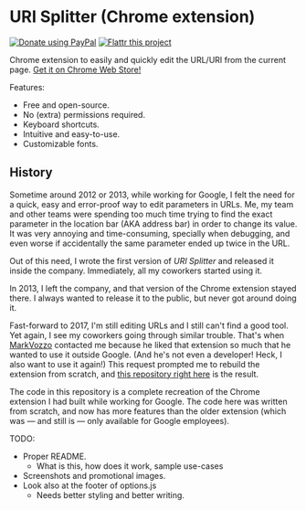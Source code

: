 URI Splitter (Chrome extension)
===============================

[![Donate using PayPal](https://www.paypalobjects.com/en_US/i/btn/btn_donate_SM.gif)](https://www.paypal.com/cgi-bin/webscr?cmd=_donations&business=denilsonsa%40gmail%2ecom&lc=US&item_name=Denilson&item_number=crx-uri-splitter&currency_code=BRL) [![Flattr this project](https://api.flattr.com/button/flattr-badge-large.png)](https://flattr.com/submit/auto?user_id=denilsonsa&url=https%3A%2F%2Fgithub.com%2Fdenilsonsa%2Fcrx-uri-splitter&title=crx-uri-splitter&description=Chrome+extension+to+easily+and+quickly+edit+the+URL+URI+from+the+current+page.&tags=github&category=software)

Chrome extension to easily and quickly edit the URL/URI from the current page. [Get it on Chrome Web Store!][cws]

Features:

* Free and open-source.
* No (extra) permissions required.
* Keyboard shortcuts.
* Intuitive and easy-to-use.
* Customizable fonts.

History
-------

Sometime around 2012 or 2013, while working for Google, I felt the need for a quick, easy and error-proof way to edit parameters in URLs. Me, my team and other teams were spending too much time trying to find the exact parameter in the location bar (AKA address bar) in order to change its value. It was very annoying and time-consuming, specially when debugging, and even worse if accidentally the same parameter ended up twice in the URL.

Out of this need, I wrote the first version of *URI Splitter* and released it inside the company. Immediately, all my coworkers started using it.

In 2013, I left the company, and that version of the Chrome extension stayed there. I always wanted to release it to the public, but never got around doing it.

Fast-forward to 2017, I'm still editing URLs and I still can't find a good tool. Yet again, I see my coworkers going through similar trouble. That's when [MarkVozzo][] contacted me because he liked that extension so much that he wanted to use it outside Google. (And he's not even a developer! Heck, I also want to use it again!) This request prompted me to rebuild the extension from scratch, and [this repository right here][gh] is the result.

The code in this repository is a complete recreation of the Chrome extension I had built while working for Google. The code here was written from scratch, and now has more features than the older extension (which was — and still is — only available for Google employees).



TODO:
* Proper README.
    * What is this, how does it work, sample use-cases
* Screenshots and promotional images.
* Look also at the footer of options.js
    * Needs better styling and better writing.

[cws]: https://chrome.google.com/webstore/detail/fdfikmgcjjhkdpejagohhojbopclfckn
[MarkVozzo]: https://twitter.com/MarkVozzo
[gh]: https://github.com/denilsonsa/crx-uri-splitter/
